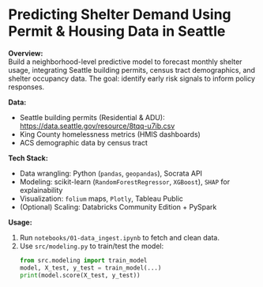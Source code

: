 # Predicting Shelter Demand Using Permit & Housing Data in Seattle

**Overview:**  
Build a neighborhood-level predictive model to forecast monthly shelter usage, integrating Seattle building permits, census tract demographics, and shelter occupancy data. The goal: identify early risk signals to inform policy responses.

**Data:**  
- Seattle building permits (Residential & ADU): https://data.seattle.gov/resource/8tqq-u7ib.csv  
- King County homelessness metrics (HMIS dashboards)  
- ACS demographic data by census tract

**Tech Stack:**  
- Data wrangling: Python (`pandas`, `geopandas`), Socrata API  
- Modeling: scikit-learn (`RandomForestRegressor`, `XGBoost`), `SHAP` for explainability  
- Visualization: `folium` maps, `Plotly`, Tableau Public  
- (Optional) Scaling: Databricks Community Edition + PySpark

**Usage:**  
1. Run `notebooks/01-data_ingest.ipynb` to fetch and clean data.  
2. Use `src/modeling.py` to train/test the model:  
   ```python
   from src.modeling import train_model
   model, X_test, y_test = train_model(...)
   print(model.score(X_test, y_test))

